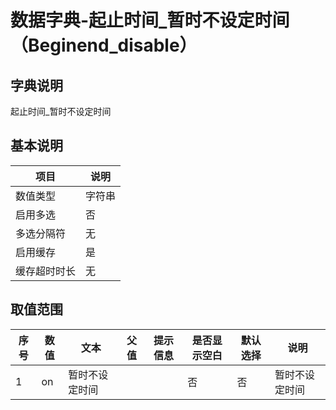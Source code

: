# 数据字典-起止时间_暂时不设定时间（Beginend_disable）
## 字典说明
起止时间_暂时不设定时间

## 基本说明
| 项目 | 说明 |
| ---- | ---- |
| 数值类型 | 字符串 |
| 启用多选 | 否 |
| 多选分隔符 | 无 |
| 启用缓存 | 是 |
| 缓存超时时长 | 无 |

## 取值范围
| 序号 | 数值 | 文本 | 父值 | 提示信息 | 是否显示空白 | 默认选择 | 说明 |
| ---- | ---- | ---- | ---- | ---- | ---- | ---- | ---- |
| 1 | on | 暂时不设定时间 |  |  | 否 | 否 | 暂时不设定时间 |

